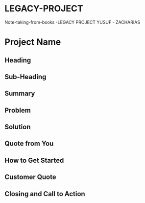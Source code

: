 # LEGACY-PROJECT
Note-taking-from-books -LEGACY PROJECT YUSUF - ZACHARIAS

# Project Name #


 
## Heading ##
  > 

## Sub-Heading ##
  > 


## Summary ##
  > 


## Problem ##
  > 

## Solution ##
  >  

## Quote from You ##
  > 

## How to Get Started ##
  > 

## Customer Quote ##
  > 

## Closing and Call to Action ##
  > 

